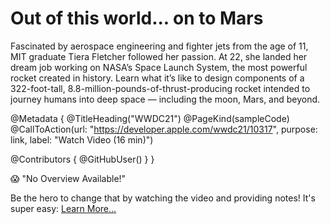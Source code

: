 # Out of this world... on to Mars

Fascinated by aerospace engineering and fighter jets from the age of 11, MIT graduate Tiera Fletcher followed her passion. At 22, she landed her dream job working on NASA’s Space Launch System, the most powerful rocket created in history. Learn what it’s like to design components of a 322-foot-tall, 8.8-million-pounds-of-thrust-producing rocket intended to journey humans into deep space — including the moon, Mars, and beyond.

@Metadata {
   @TitleHeading("WWDC21")
   @PageKind(sampleCode)
   @CallToAction(url: "https://developer.apple.com/wwdc21/10317", purpose: link, label: "Watch Video (16 min)")

   @Contributors {
      @GitHubUser(<replace this with your GitHub handle>)
   }
}

😱 "No Overview Available!"

Be the hero to change that by watching the video and providing notes! It's super easy:
 [Learn More…](https://wwdcnotes.github.io/WWDCNotes/documentation/wwdcnotes/contributing)
